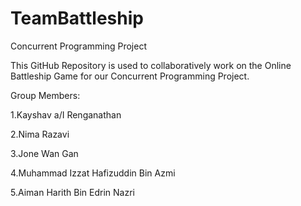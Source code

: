 # TeamBattleship
Concurrent Programming Project

This GitHub Repository is used to collaboratively work on the Online Battleship Game for our Concurrent Programming Project.

Group Members:

1.Kayshav a/I Renganathan

2.Nima Razavi

3.Jone Wan Gan

4.Muhammad Izzat Hafizuddin Bin Azmi

5.Aiman Harith Bin Edrin Nazri
